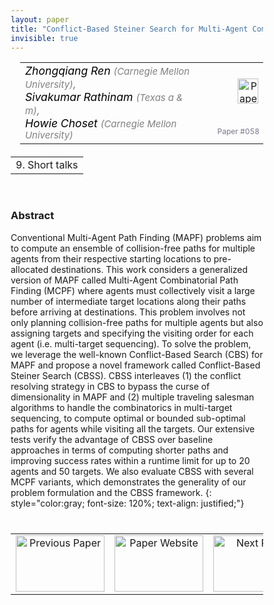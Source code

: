 ```yaml
---
layout: paper
title: "Conflict-Based Steiner Search for Multi-Agent Combinatorial Path Finding"
invisible: true
---
```

<head>
<style>
* {
  box-sizing: border-box;
}

#myInput {
  background-position: 10px 10px;
  background-repeat: no-repeat;
  width: 100%;
  font-size: 100%;
  padding: 12px 20px 12px 40px;
  border: 1px solid #ddd;
  margin-bottom: 12px;
}

#myTable, #myTableA {
  border-collapse: collapse;
  width: 100%;
  border: 1px solid #ddd;
  font-size: 100%;
}

#myTable th, #myTable td, #myTableA th, #myTableA td {
  text-align: left;
  padding: 12px;
}

#myTable tr, #myTableA tr {
  border-bottom: 1px solid #ddd;
}

#myTable tr.header, #myTable tr:hover, #myTableA tr.header, #myTableA tr:hover {
  background-color: #f1f1f1;
}


#eventcounter1 a {
    font-size: 12px;
    color: #ffffff;
    display: block;
}

#eventcounter1 a:hover {
    text-decoration: none;
}

#eventcounter2 a {
    font-size: 12px;
    color: #ffffff;
    display: block;
}

#eventcounter2 a:hover {
    text-decoration: none;
}

</style>
</head>

<table width = "95%" style="padding-left: 15px; margin-left: auto; margin-right: 10px;">
<tr><td style = "vertical-align: top; padding-right: 25px;" rowspan="2">
<span style="color:black; font-size: 110%;"><i>
Zhongqiang Ren <span style="color:gray; font-size: 85%">(Carnegie Mellon University)</span><span style="color:gray; font-size: 100%">,</span><br>
Sivakumar  Rathinam <span style="color:gray; font-size: 85%">(Texas a & m)</span><span style="color:gray; font-size: 100%">,</span><br>
Howie Choset <span style="color:gray; font-size: 85%">(Carnegie Mellon University)</span>
</i></span>
</td>

<td style="text-align: right;"><a href="http://www.roboticsproceedings.org/rss18/p058.pdf"><img src="{{ site.baseurl }}/images/paper_link.png" alt="Paper Website" width = "33"  height = "40"/></a><br></td>
</tr>
<tr>
<td style="color:#777789; text-align:right; font-size: 75%; margin-right:10px;">Paper&nbsp;#058</td>
</tr>
</table>

<table width="80%" style="margin-top: 20px; margin-left: auto; margin-right: auto;">
  <tr>
    <td style="text-align:center;">9. Short talks</td>
  </tr>
</table>
<br>


### Abstract
Conventional Multi-Agent Path Finding (MAPF) problems aim to compute an ensemble of collision-free paths for multiple agents from their respective starting locations to pre-allocated destinations. This work considers a generalized version of MAPF called Multi-Agent Combinatorial Path Finding (MCPF) where agents must collectively visit a large number of intermediate target locations along their paths before arriving at destinations. This problem involves not only planning collision-free paths for multiple agents but also assigning targets and specifying the visiting order for each agent (i.e. multi-target sequencing). To solve the problem, we leverage the well-known Conflict-Based Search (CBS) for MAPF and propose a novel framework called Conflict-Based Steiner Search (CBSS). CBSS interleaves (1) the conflict resolving strategy in CBS to bypass the curse of dimensionality in MAPF and (2) multiple traveling salesman algorithms to handle the combinatorics in multi-target sequencing, to compute optimal or bounded sub-optimal paths for agents while visiting all the targets. Our extensive tests verify the advantage of CBSS over baseline approaches in terms of computing shorter paths and improving success rates within a runtime limit for up to 20 agents and 50 targets. We also evaluate CBSS with several MCPF variants, which demonstrates the generality of our problem formulation and the CBSS framework.
{: style="color:gray; font-size: 120%; text-align: justified;"}


<table width="100%" style="margin-top:40px;">
<tr>
    <td style="width: 30%; text-align: center;"><a href="{{ site.baseurl }}/program/papers/057/">
<img src="{{ site.baseurl }}/images/previous_paper_icon.png"
       alt="Previous Paper" width = "142"  height = "90"/> 
</a> </td>
<td style="text-align: center;"><a href="{{ site.baseurl }}/program/papers">
<img src="{{ site.baseurl }}/images/overview_icon.png"
       alt="Paper Website" width = "142"  height = "90"/> 
</a> </td>
    <td style="width: 30%; text-align: center;"><a href="{{ site.baseurl }}/program/papers/059/">
    <img src="{{ site.baseurl }}/images/next_paper_icon.png"
        alt="Next Paper" width = "142"  height = "90"/>
    </a></td>
</tr>
</table>
